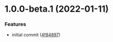 # 1.0.0-beta.1 (2022-01-11)


### Features

* initial commit ([4f84897](https://github.com/coinset/bitfinex/commit/4f84897adb733d5a9b7e56fc67a6dcb6b35545a9))
